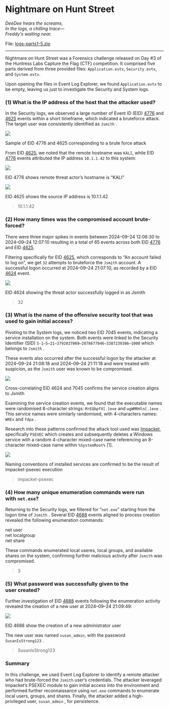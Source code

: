 # Nightmare on Hunt Street

_DeeDee hears the screams,  
In the logs, a chilling trace—  
Freddy's waiting near._

File: [logs-parts1-5.zip]()

-----

Nightmare on Hunt Street was a Forensics challenge released on Day #3 of the Huntress Labs Capture the Flag (CTF) competition. It comprised five parts derived from three provided files: `Application.evtx`, `Security.evtx`, and `System.evtx`.

Upon opening the files in Event Log Explorer, we found `Application.evtx` to be empty, leaving us just to investigate the Security and System logs.

### (1) What is the IP address of the host that the attacker used?

In the Security logs, we observed a large number of Event ID (EID) [4776](https://www.ultimatewindowssecurity.com/securitylog/encyclopedia/event.aspx?eventID=4776) and [4625](https://www.ultimatewindowssecurity.com/securitylog/encyclopedia/event.aspx?eventID=4625) events within a short timeframe, which indicated a bruteforce attack. The target user was consistently identified as `Jsmith` .

![](https://cdn-images-1.medium.com/max/800/1*utuqpz7kDVDDBqfRkbXDdw.png)

Sample of EID 4776 and 4625 corresponding to a brute force attack

From EID [4625](https://www.ultimatewindowssecurity.com/securitylog/encyclopedia/event.aspx?eventID=4625), we noted that the remote hostname was `KALI`, while EID [4776](https://www.ultimatewindowssecurity.com/securitylog/encyclopedia/event.aspx?eventID=4776) events attributed the IP address `10.1.1.42` to this system:

![](https://cdn-images-1.medium.com/max/800/1*xNdMEFO9ZnxmLijAGeqG3Q.png)

EID 4776 shows remote threat actor’s hostname is “KALI”

![](https://cdn-images-1.medium.com/max/800/1*1xFt-ejr_OX3xQ3_LjRjQg.png)

EID 4625 shows the source IP address is 10.1.1.42

> 10.1.1.42

### (2) How many times was the compromised account brute-forced?

There were three major spikes in events between 2024–09–24 12:06:30 to 2024–09–24 12:07:10 resulting in a total of 65 events across both EID [4776](https://www.ultimatewindowssecurity.com/securitylog/encyclopedia/event.aspx?eventID=4776) and EID [4625](https://www.ultimatewindowssecurity.com/securitylog/encyclopedia/event.aspx?eventID=4625).

Filtering specifically for EID [4625](https://www.ultimatewindowssecurity.com/securitylog/encyclopedia/event.aspx?eventID=4625), which corresponds to “An account failed to log on”, we get `32` attempts to bruteforce the `Jsmith` account. A successful logon occurred at 2024–09–24 21:07:10, as recorded by a EID [4624](https://www.ultimatewindowssecurity.com/securitylog/encyclopedia/event.aspx?eventID=4624) event.

![](https://cdn-images-1.medium.com/max/800/1*bK9EA9AKmsTIPioLx7jdPw.png)

EID 4624 showing the threat actor successfully logged in as Jsmith

> 32

### (3) What is the name of the offensive security tool that was used to gain initial access?

Pivoting to the System logs, we noticed two EID 7045 events, indicating a service installation on the system. Both events were linked to the Security Identifier (SID) `S-1–5–21–3792037069–2078677046–3387239386–1000` which belongs to `Jsmith` .

These events also occurred after the successful logon by the attacker at 2024–09–24 21:08:18 and 2024–09–24 21:11:18 and were treated with suspicion, as the `Jsmith` user was known to be compromised.

![](https://cdn-images-1.medium.com/max/800/1*Pmqkwbs4T42VoIcktWAxOQ.png)

Cross-correlating EID 4624 and 7045 confirms the service creation aligns to Jsmith

Examining the service creation events, we found that the executable names were randomised 8-character strings: `MrEQbpfX[.]exe` and `wgWMRHln[.]exe` . This service names were similarly randomised, with 4-characters names: `WREx` and `fdpa` .

Research into these patterns confirmed the attack tool used was [Impacket](https://github.com/fortra/impacket), specifically `PSEXEC` which creates and subsequently deletes a Windows service with a random 4-character mixed-case name referencing an 8-character mixed-case name within `%SystemRoot%` [1].

![](https://cdn-images-1.medium.com/max/800/1*q1ZhwLayshjri6DpvXh4vA.png)

Naming conventions of installed services are confirmed to be the result of impacket-psexec execution

> impacket-psexec

### (4) How many unique enumeration commands were run with `net.exe`?

Returning to the Security logs, we filtered for “`net.exe`” starting from the logon time of `Jsmith` . Several EID [4688](https://www.ultimatewindowssecurity.com/securitylog/encyclopedia/event.aspx?eventID=4688) events aligned to process creation revealed the following enumeration commands:

net user  
net localgroup  
net share

These commands enumerated local useres, local groups, and available shares on the system, confirming further malicious activity after `Jsmith` was compromised.

> 3

### (5) What password was successfully given to the user created?

Further investigation of EID [4688](https://www.ultimatewindowssecurity.com/securitylog/encyclopedia/event.aspx?eventID=4688) events following the enumeration activity revealed the creation of a new user at 2024–09–24 21:09:49:

![](https://cdn-images-1.medium.com/max/800/1*P2N149pRpdjs4NAz5LgyPg.png)

EID 4688 show the creation of a new administrator user

The new user was named `susan_admin`, with the password `SusanIsStrong123` .

> SusanIsStrong123

### Summary

In this challenge, we used Event Log Explorer to identify a remote attacker who had brute-forced the `Jsmith` user’s credentials. The attacker leveraged Impacket’s PSEXEC module to gain initial access into the environment and performed further reconnaissance using `net.exe` commands to enumerate local users, groups, and shares. Finally, the attacker added a high-privileged user, `susan_admin` , for persistence.